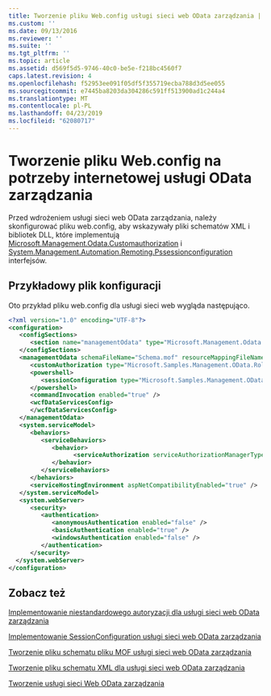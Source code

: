 ```yaml
---
title: Tworzenie pliku Web.config usługi sieci web OData zarządzania | Dokumentacja firmy Microsoft
ms.custom: ''
ms.date: 09/13/2016
ms.reviewer: ''
ms.suite: ''
ms.tgt_pltfrm: ''
ms.topic: article
ms.assetid: d569f5d5-9746-40c0-be5e-f218bc4560f7
caps.latest.revision: 4
ms.openlocfilehash: f52953ee091f05df5f355719ecba788d3d5ee055
ms.sourcegitcommit: e7445ba8203da304286c591ff513900ad1c244a4
ms.translationtype: MT
ms.contentlocale: pl-PL
ms.lasthandoff: 04/23/2019
ms.locfileid: "62080717"
---
```

# <a name="authoring-the-webconfig-file-for-a-management-odata-web-service"></a>Tworzenie pliku Web.config na potrzeby internetowej usługi OData zarządzania

Przed wdrożeniem usługi sieci web OData zarządzania, należy skonfigurować pliku web.config, aby wskazywały pliki schematów XML i bibliotek DLL, które implementują [Microsoft.Management.Odata.Customauthorization](/dotnet/api/Microsoft.Management.Odata.CustomAuthorization) i [ System.Management.Automation.Remoting.Pssessionconfiguration](/dotnet/api/System.Management.Automation.Remoting.PSSessionConfiguration) interfejsów.

## <a name="sample-config-file"></a>Przykładowy plik konfiguracji

Oto przykład pliku web.config dla usługi sieci web wygląda następująco.

```xml
<?xml version="1.0" encoding="UTF-8"?>
<configuration>
   <configSections>
      <section name="managementOdata" type="Microsoft.Management.Odata.Core.DSConfiguration, Microsoft.Management.OData, Version=3.0.0.0, Culture=neutral, PublicKeyToken=31bf3856ad364e35, processorArchitecture=MSIL" />
   </configSections>
   <managementOdata schemaFileName="Schema.mof" resourceMappingFileName="Schema.xml">
      <customAuthorization type="Microsoft.Samples.Management.OData.RoleBasedPlugins.CustomAuthorization" assembly=".\Microsoft.Samples.Management.OData.RoleBasedPlugins.dll" />
      <powershell>
         <sessionConfiguration type="Microsoft.Samples.Management.OData.RoleBasedPlugins.SessionConfiguration" assembly=".\Microsoft.Samples.Management.OData.RoleBasedPlugins.dll" />
      </powershell>
      <commandInvocation enabled="true" />
      <wcfDataServicesConfig>
      </wcfDataServicesConfig>
   </managementOdata>
   <system.serviceModel>
      <behaviors>
         <serviceBehaviors>
            <behavior>
                  <serviceAuthorization serviceAuthorizationManagerType="Microsoft.Management.Odata.Core.CustomAuthorizationManager, Microsoft.Management.OData, Version=3.0.0.0, Culture=neutral, PublicKeyToken=31bf3856ad364e35" />
            </behavior>
         </serviceBehaviors>
      </behaviors>
      <serviceHostingEnvironment aspNetCompatibilityEnabled="true" />
   </system.serviceModel>
   <system.webServer>
      <security>
         <authentication>
            <anonymousAuthentication enabled="false" />
            <basicAuthentication enabled="true" />
            <windowsAuthentication enabled="false" />
         </authentication>
      </security>
  </system.webServer>
</configuration>

```

## <a name="see-also"></a>Zobacz też

[Implementowanie niestandardowego autoryzacji dla usługi sieci web OData zarządzania](./implementing-custom-authorization-for-a-management-odata-web-service.md)

[Implementowanie SessionConfiguration usługi sieci web OData zarządzania](./implementing-sessionconfiguration-for-a-management-odata-web-service.md)

[Tworzenie pliku schematu pliku MOF usługi sieci web OData zarządzania](./authoring-the-mof-schema-file-for-a-management-odata-web-service.md)

[Tworzenie pliku schematu XML dla usługi sieci web OData zarządzania](./authoring-the-xml-schema-file-for-a-management-odata-web-service.md)

[Tworzenie usługi sieci Web OData zarządzania](./creating-a-management-odata-web-service.md)